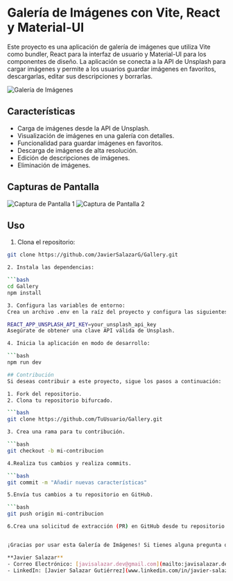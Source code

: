 # Galería de Imágenes con Vite, React y Material-UI

Este proyecto es una aplicación de galería de imágenes que utiliza Vite como bundler, React para la interfaz de usuario y Material-UI para los componentes de diseño. La aplicación se conecta a la API de Unsplash para cargar imágenes y permite a los usuarios guardar imágenes en favoritos, descargarlas, editar sus descripciones y borrarlas.

![Galería de Imágenes](url_de_la_imagen)

## Características

- Carga de imágenes desde la API de Unsplash.
- Visualización de imágenes en una galería con detalles.
- Funcionalidad para guardar imágenes en favoritos.
- Descarga de imágenes de alta resolución.
- Edición de descripciones de imágenes.
- Eliminación de imágenes.

## Capturas de Pantalla

![Captura de Pantalla 1](url_de_la_imagen)
![Captura de Pantalla 2](url_de_la_imagen)

## Uso

1. Clona el repositorio:

```bash
git clone https://github.com/JavierSalazarG/Gallery.git

2. Instala las dependencias:

```bash
cd Gallery
npm install

3. Configura las variables de entorno:
Crea un archivo .env en la raíz del proyecto y configura las siguientes variables:

REACT_APP_UNSPLASH_API_KEY=your_unsplash_api_key
Asegúrate de obtener una clave API válida de Unsplash.

4. Inicia la aplicación en modo de desarrollo:

```bash
npm run dev

## Contribución
Si deseas contribuir a este proyecto, sigue los pasos a continuación:

1. Fork del repositorio.
2. Clona tu repositorio bifurcado.

```bash
git clone https://github.com/TuUsuario/Gallery.git

3. Crea una rama para tu contribución.

```bash
git checkout -b mi-contribucion

4.Realiza tus cambios y realiza commits.

```bash
git commit -m "Añadir nuevas características"

5.Envía tus cambios a tu repositorio en GitHub.

```bash
git push origin mi-contribucion

6.Crea una solicitud de extracción (PR) en GitHub desde tu repositorio bifurcado a este repositorio principal.


¡Gracias por usar esta Galería de Imágenes! Si tienes alguna pregunta o sugerencia, no dudes en contactar al desarrollador:

**Javier Salazar**
- Correo Electrónico: [javisalazar.dev@gmail.com](mailto:javisalazar.dev@gmail.com)
- LinkedIn: [Javier Salazar Gutiérrez](www.linkedin.com/in/javier-salazar-gutiérrez)
